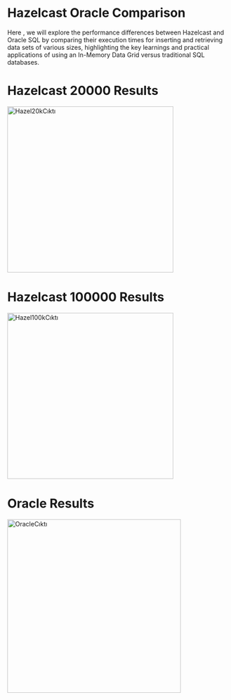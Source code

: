 # Hazelcast Oracle Comparison


Here , we will explore the performance differences between Hazelcast and Oracle SQL by comparing their execution times for inserting and retrieving data sets of various sizes, highlighting the key learnings and practical applications of using an In-Memory Data Grid versus traditional SQL databases.

# Hazelcast 20000 Results
<img width="378" alt="Hazel20kCıktı" src="https://github.com/user-attachments/assets/afdd44a0-9195-43e1-9954-dd85c2cc87fc">

# Hazelcast 100000 Results
<img width="378" alt="Hazel100kCıktı" src="https://github.com/user-attachments/assets/a0917073-b28d-4653-9dfc-8f02d8f4144a">

# Oracle Results
<img width="395" alt="OracleCıktı" src="https://github.com/user-attachments/assets/fd419265-cc4b-4f91-8bab-deae7f0690d4">

